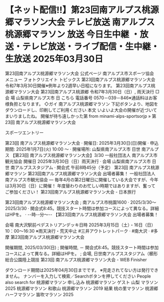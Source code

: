 # 【ネット配信!!】第23回南アルプス桃源郷マラソン大会 テレビ放送 南アルプス桃源郷マラソン 放送 今日生中継 ・放送・テレビ放送・ライブ配信・生中継・生放送 2025年03月30日

第23回南アルプス桃源郷マラソン大会 公式ページ
南アルプス市スポーツ協会
メニュー フォトクリエイト トピックス 第23回南アルプス桃源郷マラソン大会 令和7年3月30日開催※例年より2週早い日程になります。 第23回南アルプス桃源郷マラソン大会
第23回南アルプス桃源郷 
令和7年3月30日（日）, 雨天決行 □会 場 山梨県南アルプス市 日 
こちら
電話番号 0570－039－846※通話料はお客様負担となります。 ◇ガイ 
南アルプス桃源郷マラソン
下記ボタンより、地図をダウンロードし、印刷してご利用ください 
本文
いよいよ大会の開催が近づいてまいりましたね。 開催が待ち遠しかった第 
from minami-alps-sportsorjp »
第23回 南アルプス桃源郷マラソン大会

スポーツエントリー


第23回 南アルプス桃源郷マラソン大会 · 開催日: 2025年3月30日(日)開催 · 申込期間: 2025年1月7日(火) 10:00 ～ · 開催場所: 山梨県南アルプス市 日世 南アルプス 
【第23回 南アルプス桃源郷マラソン大会】3/30
一般社団法人 南アルプス市観光協会
 開催日 2025年3月30日（日）雨天決行 · 会場 山梨県南アルプス市 日世 南アルプススタジアム · 開会式 午前8時45分（予定） 第23回 南アルプス桃源郷マラソン 
第23回南アルプス桃源郷マラソン大会 出場者募集！
一般社団法人 南アルプス市観光協会
— 毎年4月の第2日曜日に開催している大会ですが、今年は3月30日（日）に開催！ 年度替わりのお忙しい時期ではありますが、奮ってご参加ください！
第23回南アルプス桃源郷マラソン大会 - 日本旅行


第23回南アルプス桃源郷マラソン大会 ; 南アルプス市桃園1600 · 2025/3/30～2025/3/30 · 開会式8:45。競技スタート時間は参加コースによって異なる。詳細はHPを。 · --時--分～-- 
【第23回南アルプス桃源郷マラソン大会 出場者募集！ 

会場 南大沢駅前ペデストリアンデッキ日時 2025年3月15日（土）・16日（日） 10：00～16:30 ※雨天決行・荒天中止 #三井アウトレットパーク · #南大沢 · #多摩
第23回南アルプス桃源郷マラソン大会


開催期間, 2025/03/30(日) ; 開催時間, － 開会式8:45。競技スタート時間は参加コースによって異なる。詳細はHPを。 ; 会場, 日世南アルプススタジアム（櫛形総合公園陸上競技 
第23回 南アルプス桃源郷マラソン大会 - WEB Finisher


ダウンロード期間は2025年04月30日までです。 ※完走されてない方は発行できません。 ナンバーを入力して検索／Searchボタンを押してください 
People also search for
桃源郷マラソン 申し込み
桃源郷マラソン ゲスト
山梨 マラソン2025
桃源郷マラソン 和歌山
桃源郷マラソン 2019 結果
桃の里マラソン
桃源郷ハーフマラソン
笛吹マラソン 2025

